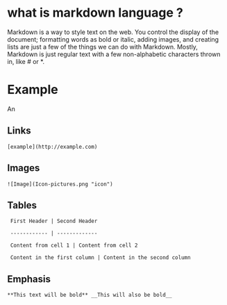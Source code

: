 # what is markdown language ?

Markdown is a way to style text on the web. You control the display of the document; formatting words as bold or italic, adding images, and creating lists are just a few of the things we can do with Markdown. Mostly, Markdown is just 
regular text with a few non-alphabetic characters thrown in, like # or *.


# Example 

An
## Links  
`[example](http://example.com)`

## Images  
`![Image](Icon-pictures.png "icon")`

## Tables 

` First Header | Second Header`

` ------------ | -------------`

` Content from cell 1 | Content from cell 2`

` Content in the first column | Content in the second column`


## Emphasis

`**This text will be bold**
__This will also be bold__`



